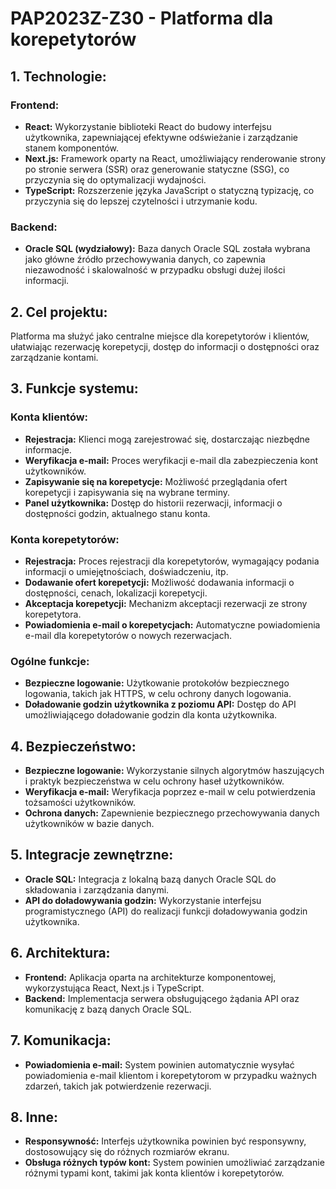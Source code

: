 # PAP2023Z-Z30 - Platforma dla korepetytorów

## 1. Technologie:

### Frontend:
- **React:** Wykorzystanie biblioteki React do budowy interfejsu użytkownika, zapewniającej efektywne odświeżanie i zarządzanie stanem komponentów.
- **Next.js:** Framework oparty na React, umożliwiający renderowanie strony po stronie serwera (SSR) oraz generowanie statyczne (SSG), co przyczynia się do optymalizacji wydajności.
- **TypeScript:** Rozszerzenie języka JavaScript o statyczną typizację, co przyczynia się do lepszej czytelności i utrzymanie kodu.

### Backend:
- **Oracle SQL (wydziałowy):** Baza danych Oracle SQL została wybrana jako główne źródło przechowywania danych, co zapewnia niezawodność i skalowalność w przypadku obsługi dużej ilości informacji.

## 2. Cel projektu:
Platforma ma służyć jako centralne miejsce dla korepetytorów i klientów, ułatwiając rezerwację korepetycji, dostęp do informacji o dostępności oraz zarządzanie kontami.

## 3. Funkcje systemu:

### Konta klientów:
- **Rejestracja:** Klienci mogą zarejestrować się, dostarczając niezbędne informacje.
- **Weryfikacja e-mail:** Proces weryfikacji e-mail dla zabezpieczenia kont użytkowników.
- **Zapisywanie się na korepetycje:** Możliwość przeglądania ofert korepetycji i zapisywania się na wybrane terminy.
- **Panel użytkownika:** Dostęp do historii rezerwacji, informacji o dostępności godzin, aktualnego stanu konta.

### Konta korepetytorów:
- **Rejestracja:** Proces rejestracji dla korepetytorów, wymagający podania informacji o umiejętnościach, doświadczeniu, itp.
- **Dodawanie ofert korepetycji:** Możliwość dodawania informacji o dostępności, cenach, lokalizacji korepetycji.
- **Akceptacja korepetycji:** Mechanizm akceptacji rezerwacji ze strony korepetytora.
- **Powiadomienia e-mail o korepetycjach:** Automatyczne powiadomienia e-mail dla korepetytorów o nowych rezerwacjach.

### Ogólne funkcje:
- **Bezpieczne logowanie:** Użytkowanie protokołów bezpiecznego logowania, takich jak HTTPS, w celu ochrony danych logowania.
- **Doładowanie godzin użytkownika z poziomu API:** Dostęp do API umożliwiającego doładowanie godzin dla konta użytkownika.

## 4. Bezpieczeństwo:
- **Bezpieczne logowanie:** Wykorzystanie silnych algorytmów haszujących i praktyk bezpieczeństwa w celu ochrony haseł użytkowników.
- **Weryfikacja e-mail:** Weryfikacja poprzez e-mail w celu potwierdzenia tożsamości użytkowników.
- **Ochrona danych:** Zapewnienie bezpiecznego przechowywania danych użytkowników w bazie danych.

## 5. Integracje zewnętrzne:
- **Oracle SQL:** Integracja z lokalną bazą danych Oracle SQL do składowania i zarządzania danymi.
- **API do doładowywania godzin:** Wykorzystanie interfejsu programistycznego (API) do realizacji funkcji doładowywania godzin użytkownika.

## 6. Architektura:
- **Frontend:** Aplikacja oparta na architekturze komponentowej, wykorzystująca React, Next.js i TypeScript.
- **Backend:** Implementacja serwera obsługującego żądania API oraz komunikację z bazą danych Oracle SQL.

## 7. Komunikacja:
- **Powiadomienia e-mail:** System powinien automatycznie wysyłać powiadomienia e-mail klientom i korepetytorom w przypadku ważnych zdarzeń, takich jak potwierdzenie rezerwacji.

## 8. Inne:
- **Responsywność:** Interfejs użytkownika powinien być responsywny, dostosowujący się do różnych rozmiarów ekranu.
- **Obsługa różnych typów kont:** System powinien umożliwiać zarządzanie różnymi typami kont, takimi jak konta klientów i korepetytorów.
